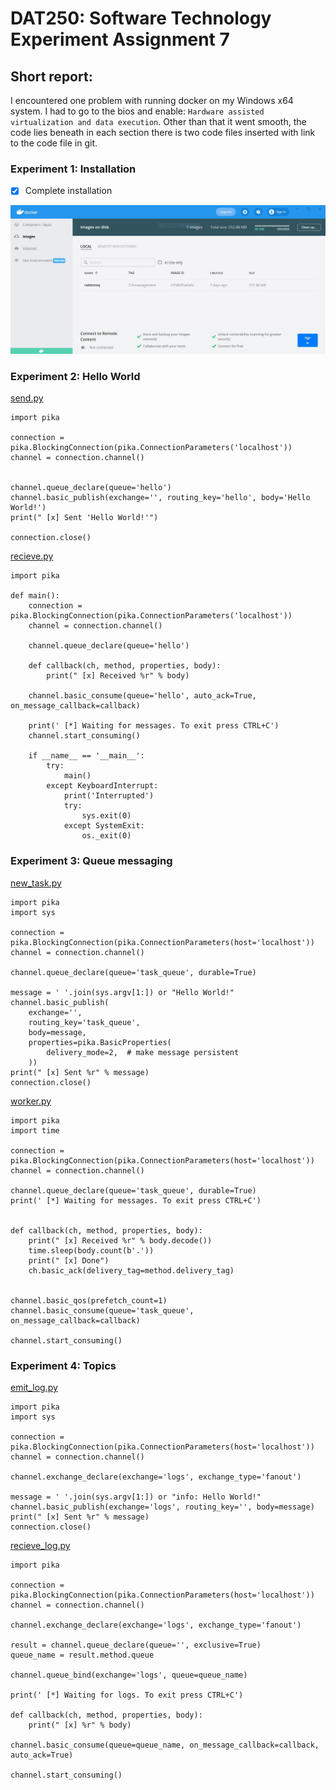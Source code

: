 # DAT250: Software Technology Experiment Assignment 7
## Short report:
I encountered one problem with running docker on my Windows x64 system. I had to go to the bios and enable:  ``Hardware assisted virtualization and data execution``. Other than that it went smooth, the code lies beneath in each section there is two code files inserted with link to the code file in git. 

### Experiment 1: Installation
- [x] Complete installation
<img src="extra\docker.JPG" width="1000">

### Experiment 2: Hello World
[send.py](https://github.com/Nestvold/DAT250--Software-Technology-Experiment-Assignment-7/blob/main/send.py)
```
import pika

connection = pika.BlockingConnection(pika.ConnectionParameters('localhost'))
channel = connection.channel()


channel.queue_declare(queue='hello')
channel.basic_publish(exchange='', routing_key='hello', body='Hello World!')
print(" [x] Sent 'Hello World!'")

connection.close()
```

[recieve.py](https://github.com/Nestvold/DAT250--Software-Technology-Experiment-Assignment-7/blob/main/recieve.py)
```
import pika

def main():
    connection = pika.BlockingConnection(pika.ConnectionParameters('localhost'))
    channel = connection.channel()

    channel.queue_declare(queue='hello')

    def callback(ch, method, properties, body):
        print(" [x] Received %r" % body)

    channel.basic_consume(queue='hello', auto_ack=True, on_message_callback=callback)

    print(' [*] Waiting for messages. To exit press CTRL+C')
    channel.start_consuming()

    if __name__ == '__main__':
        try:
            main()
        except KeyboardInterrupt:
            print('Interrupted')
            try:
                sys.exit(0)
            except SystemExit:
                os._exit(0)
```

### Experiment 3: Queue messaging
[new_task.py](https://github.com/Nestvold/DAT250--Software-Technology-Experiment-Assignment-7/blob/main/new_task.py)
```
import pika
import sys

connection = pika.BlockingConnection(pika.ConnectionParameters(host='localhost'))
channel = connection.channel()

channel.queue_declare(queue='task_queue', durable=True)

message = ' '.join(sys.argv[1:]) or "Hello World!"
channel.basic_publish(
    exchange='',
    routing_key='task_queue',
    body=message,
    properties=pika.BasicProperties(
        delivery_mode=2,  # make message persistent
    ))
print(" [x] Sent %r" % message)
connection.close()
```

[worker.py](https://github.com/Nestvold/DAT250--Software-Technology-Experiment-Assignment-7/blob/main/worker.py)
```
import pika
import time

connection = pika.BlockingConnection(pika.ConnectionParameters(host='localhost'))
channel = connection.channel()

channel.queue_declare(queue='task_queue', durable=True)
print(' [*] Waiting for messages. To exit press CTRL+C')


def callback(ch, method, properties, body):
    print(" [x] Received %r" % body.decode())
    time.sleep(body.count(b'.'))
    print(" [x] Done")
    ch.basic_ack(delivery_tag=method.delivery_tag)


channel.basic_qos(prefetch_count=1)
channel.basic_consume(queue='task_queue', on_message_callback=callback)

channel.start_consuming()
```


### Experiment 4: Topics
[emit_log.py](https://github.com/Nestvold/DAT250--Software-Technology-Experiment-Assignment-7/blob/main/emit_log.py)
```
import pika
import sys

connection = pika.BlockingConnection(pika.ConnectionParameters(host='localhost'))
channel = connection.channel()

channel.exchange_declare(exchange='logs', exchange_type='fanout')

message = ' '.join(sys.argv[1:]) or "info: Hello World!"
channel.basic_publish(exchange='logs', routing_key='', body=message)
print(" [x] Sent %r" % message)
connection.close()
```

[recieve_log.py](https://github.com/Nestvold/DAT250--Software-Technology-Experiment-Assignment-7/blob/main/recieve_logs.py)
```
import pika

connection = pika.BlockingConnection(pika.ConnectionParameters(host='localhost'))
channel = connection.channel()

channel.exchange_declare(exchange='logs', exchange_type='fanout')

result = channel.queue_declare(queue='', exclusive=True)
queue_name = result.method.queue

channel.queue_bind(exchange='logs', queue=queue_name)

print(' [*] Waiting for logs. To exit press CTRL+C')

def callback(ch, method, properties, body):
    print(" [x] %r" % body)

channel.basic_consume(queue=queue_name, on_message_callback=callback, auto_ack=True)

channel.start_consuming()
```
